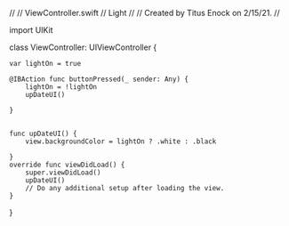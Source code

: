 //
//  ViewController.swift
//  Light
//
//  Created by Titus Enock on 2/15/21.
//

import UIKit

class ViewController: UIViewController {
    
    var lightOn = true

    @IBAction func buttonPressed(_ sender: Any) {
        lightOn = !lightOn
        upDateUI()
        
    }
    
    
    func upDateUI() {
        view.backgroundColor = lightOn ? .white : .black
        
    }
    override func viewDidLoad() {
        super.viewDidLoad()
        upDateUI()
        // Do any additional setup after loading the view.
    }


}
